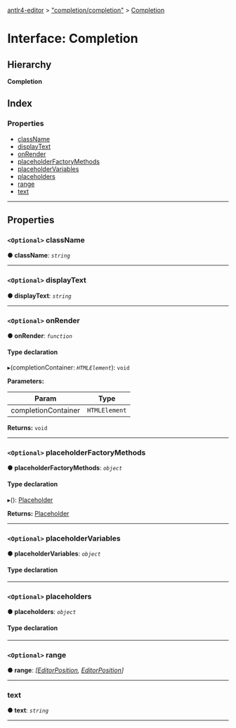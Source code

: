 [antlr4-editor](../README.md) > ["completion/completion"](../modules/_completion_completion_.md) > [Completion](../interfaces/_completion_completion_.completion.md)

# Interface: Completion

## Hierarchy

**Completion**

## Index

### Properties

* [className](_completion_completion_.completion.md#classname)
* [displayText](_completion_completion_.completion.md#displaytext)
* [onRender](_completion_completion_.completion.md#onrender)
* [placeholderFactoryMethods](_completion_completion_.completion.md#placeholderfactorymethods)
* [placeholderVariables](_completion_completion_.completion.md#placeholdervariables)
* [placeholders](_completion_completion_.completion.md#placeholders)
* [range](_completion_completion_.completion.md#range)
* [text](_completion_completion_.completion.md#text)

---

## Properties

<a id="classname"></a>

### `<Optional>` className

**● className**: *`string`*

___
<a id="displaytext"></a>

### `<Optional>` displayText

**● displayText**: *`string`*

___
<a id="onrender"></a>

### `<Optional>` onRender

**● onRender**: *`function`*

#### Type declaration
▸(completionContainer: *`HTMLElement`*): `void`

**Parameters:**

| Param | Type |
| ------ | ------ |
| completionContainer | `HTMLElement` |

**Returns:** `void`

___
<a id="placeholderfactorymethods"></a>

### `<Optional>` placeholderFactoryMethods

**● placeholderFactoryMethods**: *`object`*

#### Type declaration

[varName: `string`]: `function`

▸(): [Placeholder](_placeholder_placeholder_.placeholder.md)

**Returns:** [Placeholder](_placeholder_placeholder_.placeholder.md)

___
<a id="placeholdervariables"></a>

### `<Optional>` placeholderVariables

**● placeholderVariables**: *`object`*

#### Type declaration

[varName: `string`]: [PlaceholderVar](_completion_placeholder_var_.placeholdervar.md)

___
<a id="placeholders"></a>

### `<Optional>` placeholders

**● placeholders**: *`object`*

#### Type declaration

[varName: `string`]: [Placeholder](_placeholder_placeholder_.placeholder.md)

___
<a id="range"></a>

### `<Optional>` range

**● range**: *[[EditorPosition](_types_.editorposition.md), [EditorPosition](_types_.editorposition.md)]*

___
<a id="text"></a>

###  text

**● text**: *`string`*

___

